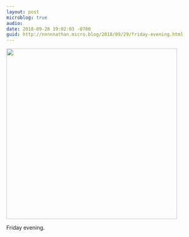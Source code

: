 ```yaml
---
layout: post
microblog: true
audio: 
date: 2018-09-28 19:02:03 -0700
guid: http://nnnnnathan.micro.blog/2018/09/29/friday-evening.html
---
```

<a href="http://status.yergler.net/uploads/2018/63ab45d6f5.jpg"><img src="http://status.yergler.net/uploads/2018/63ab45d6f5.jpg" width="449" height="600" style="height: auto;" class="sunlit_image" /></a>

Friday evening. 

